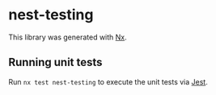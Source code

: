 # nest-testing

This library was generated with [Nx](https://nx.dev).

## Running unit tests

Run `nx test nest-testing` to execute the unit tests via [Jest](https://jestjs.io).
